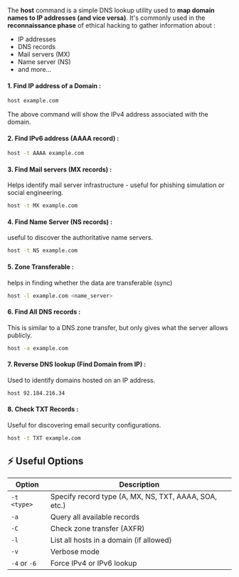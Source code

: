 The **host** command is a simple DNS lookup utility used to **map domain names to IP addresses (and vice versa)**. 
It's commonly used in the **reconnaissance phase** of ethical hacking to gather information about : 
- IP addresses
- DNS records 
- Mail servers (MX)
- Name server (NS) 
- and more...

#### 1. Find IP address of a Domain : 
```sh
host example.com
```
The above command will show the IPv4 address associated with the domain. 

#### 2. Find IPv6 address (AAAA record) : 
```sh
host -t AAAA example.com
```
#### 3. Find Mail servers (MX records) : 
Helps identify mail server infrastructure - useful for phishing simulation or social engineering.  
```sh
host -t MX example.com
```
#### 4. Find Name Server (NS records) : 
useful to discover the authoritative name servers. 
```sh
host -t NS example.com
```
#### 5. Zone Transferable :
helps in finding whether the data are transferable (sync) 
```sh
host -l example.com <name_server> 
```
#### 6. Find All DNS records : 
This is similar to a DNS zone transfer, but only gives what the server allows publicly.
```sh
host -a example.com
```
#### 7. Reverse DNS lookup (Find Domain from IP) : 
Used to identify domains hosted on an IP address.
```sh
host 92.184.216.34
```
#### 8. Check TXT Records : 
Useful for discovering email security configurations. 
```sh
host -t TXT example.com
```
## ⚡ Useful Options

|Option|Description|
|---|---|
|`-t <type>`|Specify record type (A, MX, NS, TXT, AAAA, SOA, etc.)|
|`-a`|Query all available records|
|`-C`|Check zone transfer (AXFR)|
|`-l`|List all hosts in a domain (if allowed)|
|`-v`|Verbose mode|
|`-4` or `-6`|Force IPv4 or IPv6 lookup|